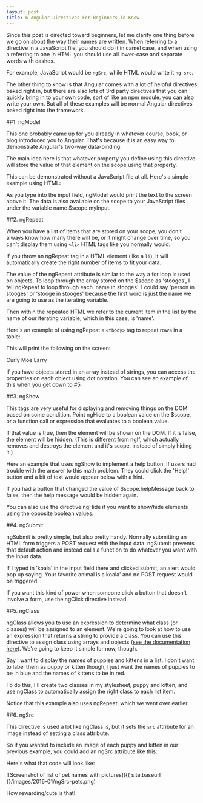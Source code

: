 ```yaml
---
layout: post
title: 6 Angular Directives For Beginners To Know
---
```



Since this post is directed toward beginners, let me clarify one thing before we go on about the way their names are written. When referring to a directive in a JavaScript file, you should do it in camel case, and when using a referring to one in HTML you should use all lower-case and separate words with dashes.

For example, JavaScript would be `ngSrc`, while HTML would write it `ng-src`.

The other thing to know is that Angular comes with a lot of helpful directives baked right in, but there are also lots of 3rd party directives that you can quickly bring in to your own code, sort of like an npm module. you can also write your own. But all of these examples will be normal Angular directives baked right  into the framework.

##1. ngModel

This one probably came up for you already in whatever course, book, or blog introduced you to Angular. That's because it is an easy way to demonstrate Angular's two-way data-binding.

The main idea here is that whatever property you define using this directive will store the value of that element on the scope using that property.

This can be demonstrated without a JavaScript file at all. Here's a simple example using HTML:

<script src="https://gist.github.com/GMeyr/a9e50718702549118ad8.js"></script>

As you type into the input field, ngModel would print the text to the screen above it. The data is also available on the scope to your JavaScript files under the variable name $scope.myInput.

##2. ngRepeat

When you have a list of items that are stored on your scope,  you don't always know how many there will be, or it might change over time, so you can't display them using `<li>` HTML tags like you normally would. 

If you throw an ngRepeat tag in a HTML element (like a `li`), it will automatically create the right number of items to fit your data.

The value of the ngRepeat attribute is similar to the way a for loop is used on objects. To loop through the array stored on the $scope as 'stooges', I tell ngRepeat to loop through each 'name in stooges'. I could say 'person in stooges' or 'stooge in stooges' because the first word is just the name we are going to use as the iterating variable.

Then within the repeated HTML we refer to the current item in the list by the name of our iterating variable, which in this case, is 'name'.

Here's an example of using ngRepeat a `<tbody>` tag to repeat rows in a table:

<script src="https://gist.github.com/GMeyr/33765a6687a77d3937a2.js"></script>

<script src="https://gist.github.com/GMeyr/9f69a6ae7739f98a656c.js"></script>

This will print the following on the screen:

Curly
Moe
Larry

If you have objects stored in an array instead of strings, you can access the properties on each object using dot notation. You can see an example of this when you get down to #5.


##3. ngShow

This tags are very useful for displaying and removing things on the DOM based on some condition. Point ngHide to a boolean value on the $scope, or a function call or expression that evaluates to a boolean value.

If that value is true, then the element will be shown on the DOM. If it is false, the element will be hidden. (This is different from ngIf, which actually removes and destroys the element and it's scope, instead of simply hiding it.)

Here an example that uses ngShow to implement a help button. If users had trouble with the answer to this math problem. They could click the 'Help!' button and a bit of text would appear below with a hint.

<script src="https://gist.github.com/GMeyr/a54d4b38be4fcf218d1c.js"></script>

<script src="https://gist.github.com/GMeyr/324c55f2e1b7febc80ef.js"></script>

If you had a button that changed the value of $scope.helpMessage back to false, then the help message would be hidden again.

You can also use the directive ngHide if you want to show/hide elements using the opposite boolean values.

##4. ngSubmit

ngSubmit is pretty simple, but also pretty handy. Normally submitting an HTML form triggers a POST request with the input data. ngSubmit prevents that default action and instead calls a function to do whatever you want with the input data.

<script src="https://gist.github.com/GMeyr/c10ded67c1ff0b7d1688.js"></script>

<script src="https://gist.github.com/GMeyr/ddec397969c02c5b8a9c.js"></script>

If I typed in 'koala' in the input field there and clicked submit, an alert would pop up saying 'Your favorite animal is a koala' and no POST request would be triggered.

If you want this kind of power when someone click a button that doesn't involve  a form, use the ngClick directive instead.

##5. ngClass

ngClass allows you to use an expression to determine what class (or classes) will be assigned to an element. We're going to look at how to use an expression that returns a string to provide a class. You can use this directive to assign class using arrays and objects ([see the documentation here](https://docs.angularjs.org/api/ng/directive/ngClass)). We're going to keep it simple for now, though.

Say I want to display the names of puppies and kittens in a list. I don't want to label them as puppy or kitten though, I just want the names of puppies to be in blue and the names of kittens to be in red.

To do this, I'll create two classes in my stylesheet, puppy and kitten, and use ngClass to automatically assign the right class to each list item.

Notice that this example also uses ngRepeat, which we went over earlier.

<script src="https://gist.github.com/GMeyr/19e088d7f4d7c242c570.js"></script>

<script src="https://gist.github.com/GMeyr/fea056da453cda4dd41e.js"></script>

<script src="https://gist.github.com/GMeyr/6d8567e201a843d1548b.js"></script>

##6. ngSrc

This directive is used a lot like ngClass is, but it sets the `src` attribute for an image instead of setting a class attribute.

So if you wanted to include an image of each puppy and kitten in our previous example, you could add an ngSrc attribute like this:

<script src="https://gist.github.com/GMeyr/6a965d73855f6c513bd6.js"></script>

<script src="https://gist.github.com/GMeyr/02ebe082fc7731abdaa1.js"></script>

<script src="https://gist.github.com/GMeyr/19baf9fc3305e48602a4.js"></script>

Here's what that code will look like:

![Screenshot of list of pet names with pictures]({{ site.baseurl }}/images/2016-01/ngSrc-pets.png)

How rewarding/cute is that!



